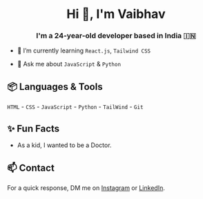 <h1 align="center">Hi 👋, I'm Vaibhav</h1>
<h3 align="center">I'm a 24-year-old developer based in India 🇮🇳 </h3>


- 🌱 I’m currently learning  `React.js`, `Tailwind CSS`

- 💬 Ask me about  `JavaScript` & `Python`

## 📦 Languages & Tools

`HTML` - `CSS` - `JavaScript` - `Python` - `TailWind` - `Git`
 
## ✨ Fun Facts 

- As a kid, I wanted to be a Doctor.

## 📫 Contact

 For a quick response, DM me on [Instagram](https://www.instagram.com/vaibhavdhok/) or [LinkedIn](https://www.linkedin.com/in/vaibhavdhok/). 
 


